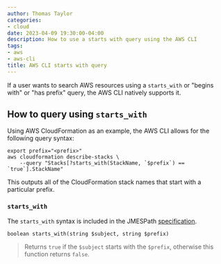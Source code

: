 ```yaml
---
author: Thomas Taylor
categories:
- cloud
date: 2023-04-09 19:30:00-04:00
description: How to use a starts with query using the AWS CLI
tags:
- aws
- aws-cli
title: AWS CLI starts with query
---
```


If a user wants to search AWS resources using a `starts_with` or "begins with" or "has prefix" query, the AWS CLI natively supports it.

## How to query using `starts_with`

Using AWS CloudFormation as an example, the AWS CLI allows for the following query syntax:

```shell
export prefix="<prefix>"
aws cloudformation describe-stacks \
	--query "Stacks[?starts_with(StackName, `$prefix`) == `true`].StackName"
```

This outputs all of the CloudFormation stack names that start with a particular prefix.

### `starts_with`

The `starts_with` syntax is included in the JMESPath [specification](https://jmespath.org/specification.html#starts-with). 

```text
boolean starts_with(string $subject, string $prefix)
```

> Returns  `true`  if the  `$subject`  starts with the  `$prefix`, otherwise this function returns  `false`.